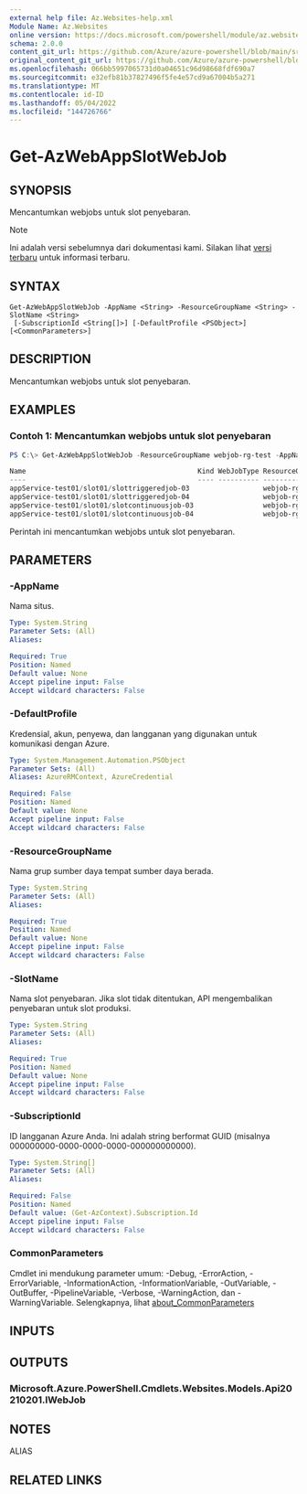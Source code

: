 ```yaml
---
external help file: Az.Websites-help.xml
Module Name: Az.Websites
online version: https://docs.microsoft.com/powershell/module/az.websites/get-azwebappslotwebjob
schema: 2.0.0
content_git_url: https://github.com/Azure/azure-powershell/blob/main/src/Websites/Websites/help/Get-AzWebAppSlotWebJob.md
original_content_git_url: https://github.com/Azure/azure-powershell/blob/main/src/Websites/Websites/help/Get-AzWebAppSlotWebJob.md
ms.openlocfilehash: 066bb5997065731d0a04651c96d98668fdf690a7
ms.sourcegitcommit: e32efb81b37827496f5fe4e57cd9a67004b5a271
ms.translationtype: MT
ms.contentlocale: id-ID
ms.lasthandoff: 05/04/2022
ms.locfileid: "144726766"
---
```

# Get-AzWebAppSlotWebJob

## SYNOPSIS
Mencantumkan webjobs untuk slot penyebaran.

> [!NOTE]
>Ini adalah versi sebelumnya dari dokumentasi kami. Silakan lihat [versi terbaru](/powershell/module/az.websites/get-azwebappslotwebjob) untuk informasi terbaru.

## SYNTAX

```
Get-AzWebAppSlotWebJob -AppName <String> -ResourceGroupName <String> -SlotName <String>
 [-SubscriptionId <String[]>] [-DefaultProfile <PSObject>] [<CommonParameters>]
```

## DESCRIPTION
Mencantumkan webjobs untuk slot penyebaran.

## EXAMPLES

### Contoh 1: Mencantumkan webjobs untuk slot penyebaran
```powershell
PS C:\> Get-AzWebAppSlotWebJob -ResourceGroupName webjob-rg-test -AppName appService-test01 -SlotName slot01

Name                                          Kind WebJobType ResourceGroupName
----                                          ---- ---------- -----------------
appService-test01/slot01/slottriggeredjob-03                  webjob-rg-test
appService-test01/slot01/slottriggeredjob-04                  webjob-rg-test
appService-test01/slot01/slotcontinuousjob-03                 webjob-rg-test
appService-test01/slot01/slotcontinuousjob-04                 webjob-rg-test
```

Perintah ini mencantumkan webjobs untuk slot penyebaran.

## PARAMETERS

### -AppName
Nama situs.

```yaml
Type: System.String
Parameter Sets: (All)
Aliases:

Required: True
Position: Named
Default value: None
Accept pipeline input: False
Accept wildcard characters: False
```

### -DefaultProfile
Kredensial, akun, penyewa, dan langganan yang digunakan untuk komunikasi dengan Azure.

```yaml
Type: System.Management.Automation.PSObject
Parameter Sets: (All)
Aliases: AzureRMContext, AzureCredential

Required: False
Position: Named
Default value: None
Accept pipeline input: False
Accept wildcard characters: False
```

### -ResourceGroupName
Nama grup sumber daya tempat sumber daya berada.

```yaml
Type: System.String
Parameter Sets: (All)
Aliases:

Required: True
Position: Named
Default value: None
Accept pipeline input: False
Accept wildcard characters: False
```

### -SlotName
Nama slot penyebaran.
Jika slot tidak ditentukan, API mengembalikan penyebaran untuk slot produksi.

```yaml
Type: System.String
Parameter Sets: (All)
Aliases:

Required: True
Position: Named
Default value: None
Accept pipeline input: False
Accept wildcard characters: False
```

### -SubscriptionId
ID langganan Azure Anda.
Ini adalah string berformat GUID (misalnya 000000000-0000-0000-0000-000000000000).

```yaml
Type: System.String[]
Parameter Sets: (All)
Aliases:

Required: False
Position: Named
Default value: (Get-AzContext).Subscription.Id
Accept pipeline input: False
Accept wildcard characters: False
```

### CommonParameters
Cmdlet ini mendukung parameter umum: -Debug, -ErrorAction, -ErrorVariable, -InformationAction, -InformationVariable, -OutVariable, -OutBuffer, -PipelineVariable, -Verbose, -WarningAction, dan -WarningVariable. Selengkapnya, lihat [about_CommonParameters](http://go.microsoft.com/fwlink/?LinkID=113216)

## INPUTS

## OUTPUTS

### Microsoft.Azure.PowerShell.Cmdlets.Websites.Models.Api20210201.IWebJob

## NOTES

ALIAS

## RELATED LINKS
